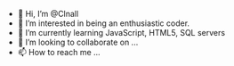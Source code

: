 - 👋 Hi, I’m @Clnall
- 👀 I’m interested in being an enthusiastic coder. 
- 🌱 I’m currently learning JavaScript, HTML5, SQL servers
- 💞️ I’m looking to collaborate on ...
- 📫 How to reach me ...

<!---
Clnall/Clnall is a ✨ special ✨ repository because its `README.md` (this file) appears on your GitHub profile.
You can click the Preview link to take a look at your changes.
--->
